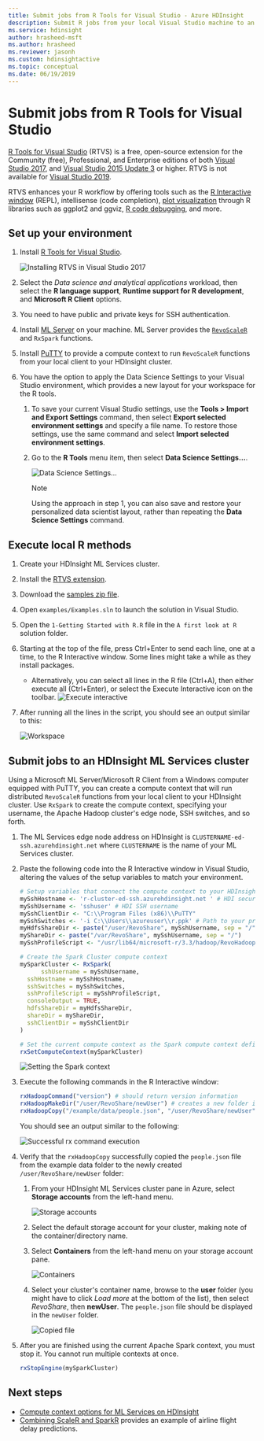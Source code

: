 ```yaml
---
title: Submit jobs from R Tools for Visual Studio - Azure HDInsight 
description: Submit R jobs from your local Visual Studio machine to an HDInsight cluster.
ms.service: hdinsight
author: hrasheed-msft
ms.author: hrasheed
ms.reviewer: jasonh
ms.custom: hdinsightactive
ms.topic: conceptual
ms.date: 06/19/2019
---
```


# Submit jobs from R Tools for Visual Studio

[R Tools for Visual Studio](https://www.visualstudio.com/vs/rtvs/) (RTVS) is a free, open-source extension for the Community (free), Professional, and Enterprise editions of both [Visual Studio 2017](https://www.visualstudio.com/downloads/), and [Visual Studio 2015 Update 3](https://go.microsoft.com/fwlink/?LinkId=691129) or higher. RTVS is not available for [Visual Studio 2019](https://docs.microsoft.com/visualstudio/porting/port-migrate-and-upgrade-visual-studio-projects?view=vs-2019).

RTVS enhances your R workflow by offering tools such as the [R Interactive window](https://docs.microsoft.com/visualstudio/rtvs/interactive-repl) (REPL), intellisense (code completion), [plot visualization](https://docs.microsoft.com/visualstudio/rtvs/visualizing-data) through R libraries such as ggplot2 and ggviz, [R code debugging](https://docs.microsoft.com/visualstudio/rtvs/debugging), and more.

## Set up your environment

1. Install [R Tools for Visual Studio](https://docs.microsoft.com/visualstudio/rtvs/installation).

    ![Installing RTVS in Visual Studio 2017](./media/r-server-submit-jobs-r-tools-vs/install-r-tools-for-vs.png)

2. Select the *Data science and analytical applications* workload, then select the **R language support**, **Runtime support for R development**, and **Microsoft R Client** options.

3. You need to have public and private keys for SSH authentication.
   <!-- {TODO tbd, no such file yet}[use SSH with HDInsight](hdinsight-hadoop-linux-use-ssh-windows.md) -->

4. Install [ML Server](https://msdn.microsoft.com/microsoft-r/rserver-install-windows) on your machine. ML Server provides the [`RevoScaleR`](https://msdn.microsoft.com/microsoft-r/scaler/scaler) and `RxSpark` functions.

5. Install [PuTTY](https://www.putty.org/) to provide a compute context to run `RevoScaleR` functions from your local client to your HDInsight cluster.

6. You have the option to apply the Data Science Settings to your Visual Studio environment, which provides a new layout for your workspace for the R tools.
   1. To save your current Visual Studio settings, use the **Tools > Import and Export Settings** command, then select **Export selected environment settings** and specify a file name. To restore those settings, use the same command and select **Import selected environment settings**.

   2. Go to the **R Tools** menu item, then select **Data Science Settings...**.

       ![Data Science Settings...](./media/r-server-submit-jobs-r-tools-vs/data-science-settings.png)

      > [!NOTE]  
      > Using the approach in step 1, you can also save and restore your personalized data scientist layout, rather than repeating the **Data Science Settings** command.

## Execute local R methods

1. Create your HDInsight ML Services cluster.
2. Install the [RTVS extension](https://docs.microsoft.com/visualstudio/rtvs/installation).
3. Download the [samples zip file](https://github.com/Microsoft/RTVS-docs/archive/master.zip).
4. Open `examples/Examples.sln` to launch the solution in Visual Studio.
5. Open the `1-Getting Started with R.R` file in the `A first look at R` solution folder.
6. Starting at the top of the file, press Ctrl+Enter to send each line, one at a time, to the R Interactive window. Some lines might take a while as they install packages.
    * Alternatively, you can select all lines in the R file (Ctrl+A), then either execute all (Ctrl+Enter), or select the Execute Interactive icon on the toolbar.
        ![Execute interactive](./media/r-server-submit-jobs-r-tools-vs/execute-interactive.png)

7. After running all the lines in the script, you should see an output similar to this:

    ![Workspace](./media/r-server-submit-jobs-r-tools-vs/visual-studio-workspace.png)

## Submit jobs to an HDInsight ML Services cluster

Using a Microsoft ML Server/Microsoft R Client from a Windows computer equipped with PuTTY, you can create a compute context that will run distributed `RevoScaleR` functions from your local client to your HDInsight cluster. Use `RxSpark` to create the compute context, specifying your username, the Apache Hadoop cluster's edge node, SSH switches, and so forth.

1. The ML Services edge node address on HDInsight is `CLUSTERNAME-ed-ssh.azurehdinsight.net` where `CLUSTERNAME` is the name of your ML Services cluster.

1. Paste the following code into the R Interactive window in Visual Studio, altering the values of the setup variables to match your environment.

    ```R
    # Setup variables that connect the compute context to your HDInsight cluster
    mySshHostname <- 'r-cluster-ed-ssh.azurehdinsight.net ' # HDI secure shell hostname
    mySshUsername <- 'sshuser' # HDI SSH username
    mySshClientDir <- "C:\\Program Files (x86)\\PuTTY"
    mySshSwitches <- '-i C:\\Users\\azureuser\\r.ppk' # Path to your private ssh key
    myHdfsShareDir <- paste("/user/RevoShare", mySshUsername, sep = "/")
    myShareDir <- paste("/var/RevoShare", mySshUsername, sep = "/")
    mySshProfileScript <- "/usr/lib64/microsoft-r/3.3/hadoop/RevoHadoopEnvVars.site"

    # Create the Spark Cluster compute context
    mySparkCluster <- RxSpark(
          sshUsername = mySshUsername,
      sshHostname = mySshHostname,
      sshSwitches = mySshSwitches,
      sshProfileScript = mySshProfileScript,
      consoleOutput = TRUE,
      hdfsShareDir = myHdfsShareDir,
      shareDir = myShareDir,
      sshClientDir = mySshClientDir
    )
    
    # Set the current compute context as the Spark compute context defined above
    rxSetComputeContext(mySparkCluster)
    ```
    
    ![Setting the Spark context](./media/r-server-submit-jobs-r-tools-vs/spark-context.png)

1. Execute the following commands in the R Interactive window:

    ```R
    rxHadoopCommand("version") # should return version information
    rxHadoopMakeDir("/user/RevoShare/newUser") # creates a new folder in your storage account
    rxHadoopCopy("/example/data/people.json", "/user/RevoShare/newUser") # copies file to new folder
    ```

    You should see an output similar to the following:

    ![Successful rx command execution](./media/r-server-submit-jobs-r-tools-vs/rx-commands.png)

1. Verify that the `rxHadoopCopy` successfully copied the `people.json` file from the example data folder to the newly created `/user/RevoShare/newUser` folder:

    1. From your HDInsight ML Services cluster pane in Azure, select **Storage accounts** from the left-hand menu.

        ![Storage accounts](./media/r-server-submit-jobs-r-tools-vs/storage-accounts.png)

    2. Select the default storage account for your cluster, making note of the container/directory name.

    3. Select **Containers** from the left-hand menu on your storage account pane.

        ![Containers](./media/r-server-submit-jobs-r-tools-vs/hdi-storage-containers.png)

    4. Select your cluster's container name, browse to the **user** folder (you might have to click *Load more* at the bottom of the list), then select *RevoShare*, then **newUser**. The `people.json` file should be displayed in the `newUser` folder.

        ![Copied file](./media/r-server-submit-jobs-r-tools-vs/copied-file.png)

1. After you are finished using the current Apache Spark context, you must stop it. You cannot run multiple contexts at once.

    ```R
    rxStopEngine(mySparkCluster)
    ```

## Next steps

* [Compute context options for ML Services on HDInsight](r-server-compute-contexts.md)
* [Combining ScaleR and SparkR](../hdinsight-hadoop-r-scaler-sparkr.md) provides an example of airline flight delay predictions.

